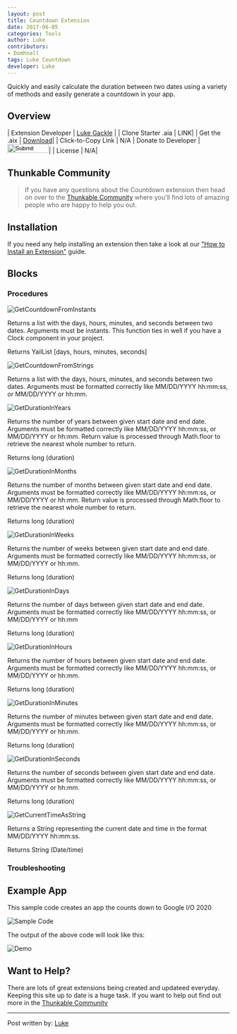 ```yaml
---
layout: post
title: Countdown Extension
date: 2017-06-05
categories: Tools
author: Luke
contributors:
- Domhnall
tags: Luke Countdown
developer: Luke
---
```


Quickly and easily calculate the duration between two dates using a variety of methods and easily generate a countdown in your app.


<!-- more -->

## Overview

| Extension Developer | <a href="https://community.thunkable.com/u/LukeGackle/summary" target="_blank">Luke Gackle</a> |
| Clone Starter .aia | <a href="http://app.thunkable.com/?repo=raw.githubusercontent.com/domhnallohanlon/thunkable_extensions/gh-pages/assets/aia_repo/colours_extension_starter_template.asc" class="flat_btn" target="_blank" hidden> Open in Thunkable</a> LINK|
| Get the .aix | <a href="https://drive.google.com/file/d/0B7rz7ghBVCxuNkNjcTFDTk1Sems/view" >Download</a>|
| Click-to-Copy Link | <a href="#" id="copyButton" hidden>com.vishwas.ExtraComponents.aix</a> N/A
| Donate to Developer | <a href="https://www.paypal.me/Vaporeon" target="_blank"><input type="image" src="http://domhnallohanlon.com/thunkable_extensions/assets/images/donate_pp.png" width="94px" height="20px"></a>|
| License | <a href="https://creativecommons.org/licenses/by/4.0/" target="_blank" hidden>CC 4.0 BY ND</a> N/A|


<!-- [![Donate](https://img.shields.io/badge/Donate-PayPal-ee6e73.svg?style=flat-square)](https://www.paypal.com/cgi-bin/webscr?cmd=_s-xclick&hosted_button_id=4KKW3W2H3WU9N) -->


<p hidden id="copyTarget">http://community.thunkable.com/uploads/default/original/2X/f/fd022c6df60ed822430d1b3b104eba47b5929e13.aix</p>

## Thunkable Community

>If you have any questions about the Countdown extension then head on over to the [Thunkable Community](https://community.thunkable.com/t/countdown-extension/3730?u=domhnall) where you'll find lots of amazing people who are happy to help you out.

## Installation

If you need any help installing an extension then take a look at our <a href="http://domhnallohanlon.com/thunkable_extensions/about.html#how_to">"How to Install an Extension"</a> guide.

## Blocks


### Procedures 

![GetCountdownFromInstants](http://domhnallohanlon.com/thunkable_extensions/assets/post_assets/countdown_extension/GetCountdownFromInstants.jpg)

Returns a list with the days, hours, minutes, and seconds between two dates. Arguments must be instants. This function ties in well if you have a Clock component in your project.

Returns YailList [days, hours, minutes, seconds]

![GetCountdownFromStrings](http://domhnallohanlon.com/thunkable_extensions/assets/post_assets/countdown_extension/GetCountdownFromStrings.jpg)

Returns a list with the days, hours, minutes, and seconds between two dates. Arguments must be formatted correctly like MM/DD/YYYY hh:mm:ss, or MM/DD/YYYY or hh:mm.

![GetDurationInYears](http://domhnallohanlon.com/thunkable_extensions/assets/post_assets/countdown_extension/GetDurationInYears.jpg)

Returns the number of years between given start date and end date. Arguments must be formatted correctly like MM/DD/YYYY hh:mm:ss, or MM/DD/YYYY or hh:mm. Return value is processed through Math.floor to retrieve the nearest whole number to return.

Returns long (duration)

![GetDurationInMonths](http://domhnallohanlon.com/thunkable_extensions/assets/post_assets/countdown_extension/GetDurationInMonths.jpg)

Returns the number of months between given start date and end date. Arguments must be formatted correctly like MM/DD/YYYY hh:mm:ss, or MM/DD/YYYY or hh:mm. Return value is processed through Math.floor to retrieve the nearest whole number to return.

Returns long (duration)

![GetDurationInWeeks](http://domhnallohanlon.com/thunkable_extensions/assets/post_assets/countdown_extension/GetDurationInWeeks.jpg)

Returns the number of weeks between given start date and end date. Arguments must be formatted correctly like MM/DD/YYYY hh:mm:ss, or MM/DD/YYYY or hh:mm.

Returns long (duration)

![GetDurationInDays](http://domhnallohanlon.com/thunkable_extensions/assets/post_assets/countdown_extension/GetDurationInDays.jpg)

Returns the number of days between given start date and end date. Arguments must be formatted correctly like MM/DD/YYYY hh:mm:ss, or MM/DD/YYYY or hh:mm

Returns long (duration)

![GetDurationInHours](http://domhnallohanlon.com/thunkable_extensions/assets/post_assets/countdown_extension/GetDurationInHours.jpg)

Returns the number of hours between given start date and end date. Arguments must be formatted correctly like MM/DD/YYYY hh:mm:ss, or MM/DD/YYYY or hh:mm.

Returns long (duration)

![GetDurationInMinutes](http://domhnallohanlon.com/thunkable_extensions/assets/post_assets/countdown_extension/GetDurationInMinutes.jpg)

Returns the number of minutes between given start date and end date. Arguments must be formatted correctly like MM/DD/YYYY hh:mm:ss, or MM/DD/YYYY or hh:mm.

Returns long (duration)

![GetDurationInSeconds](http://domhnallohanlon.com/thunkable_extensions/assets/post_assets/countdown_extension/GetDurationInSeconds.jpg)

Returns the number of seconds between given start date and end date. Arguments must be formatted correctly like MM/DD/YYYY hh:mm:ss, or MM/DD/YYYY or hh:mm.

Returns long (duration)

![GetCurrentTimeAsString](http://domhnallohanlon.com/thunkable_extensions/assets/post_assets/countdown_extension/GetCurrentTimeAsString.jpg)

Returns a String representing the current date and time in the format MM/DD/YYYY hh:mm:ss.

Returns String (Date/time)

### Troubleshooting


## Example App

This sample code creates an app the counts down to Google I/O 2020

![Sample Code](http://domhnallohanlon.com/thunkable_extensions/assets/post_assets/countdown_extension/Usecase.jpg)


The output of the above code will look like this:

![Demo](http://domhnallohanlon.com/thunkable_extensions/assets/post_assets/countdown_extension/extensiontest.png)

## Want to Help?
There are lots of great extensions being created and updateed everyday. Keeping this site up to date is a huge task. If you want to help out find out more in the <a href="http://community.thunkable.com/t/contributing-to-thunkable-extensions-directory/3125?u=domhnall">Thunkable Community</a>

<hr />

Post written by:
<a href="https://community.thunkable.com/u/LukeGackle/summary">Luke</a>
<br>

